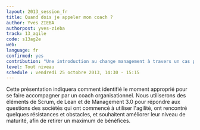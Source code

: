 ```yaml
---
layout: 2013_session_fr
title: Quand dois je appeler mon coach ?
author: Yves ZIEBA
authorpost: yves-zieba
track: 13_agile
code: s13ag2e
web: 
language: fr
confirmed: yes
contribution: "Une introduction au change management à travers un cas pratique dans un domaine connu : Scrum."
level: Tout niveau
schedule : vendredi 25 octobre 2013, 14:30 - 15:15
---
```


Cette présentation indiquera comment identifié le moment approprié pour se faire accompagner par un coach organisationnel. 
Nous utiliserons des éléments de Scrum, de Lean et de Management 3.0 pour répondre aux questions des sociétés qui ont commencé à utiliser l'agilité, ont rencontré quelques résistances et obstacles, et souhaitent améliorer leur niveau de maturité, afin de retirer un maximum de bénéfices.
